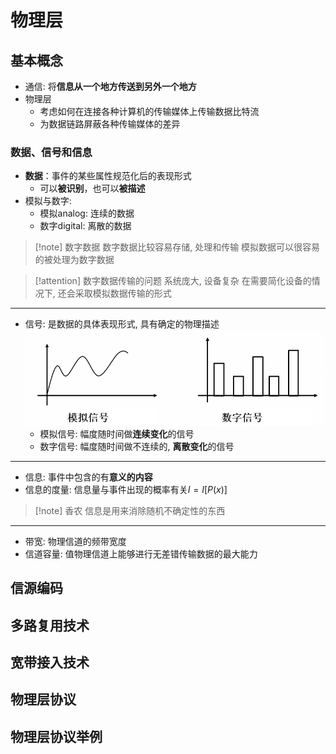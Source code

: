 # 物理层
## 基本概念
- 通信: 将**信息从一个地方传送到另外一个地方**
- 物理层
	- 考虑如何在连接各种计算机的传输媒体上传输数据比特流
	- 为数据链路屏蔽各种传输媒体的差异
### 数据、信号和信息
- **数据**：事件的某些属性规范化后的表现形式
	- 可以**被识别**，也可以**被描述**
- 模拟与数字:
	- 模拟analog: 连续的数据
	- 数字digital: 离散的数据
> [!note] 数字数据
> 数字数据比较容易存储, 处理和传输
> 模拟数据可以很容易的被处理为数字数据

> [!attention] 数字数据传输的问题
> 系统庞大, 设备复杂
> 在需要简化设备的情况下, 还会采取模拟数据传输的形式

---
- 信号: 是数据的具体表现形式, 具有确定的物理描述![image.png](https://raw.githubusercontent.com/alwaysmissin/picgo/main/20230926083231.png)
	- 模拟信号: 幅度随时间做**连续变化**的信号
	- 数字信号: 幅度随时间做不连续的, **离散变化**的信号

---
- 信息: 事件中包含的有**意义的内容**
- 信息的度量: 信息量与事件出现的概率有关$I=I[P(x)]$
> [!note] 香农
> 信息是用来消除随机不确定性的东西

---
- 带宽: 物理信道的频带宽度
- 信道容量: 值物理信道上能够进行无差错传输数据的最大能力

## 信源编码

## 多路复用技术

## 宽带接入技术

## 物理层协议

## 物理层协议举例